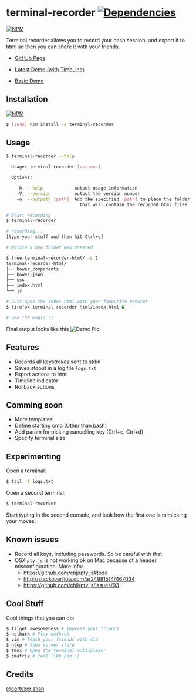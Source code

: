 terminal-recorder [![Dependencies](https://david-dm.org/cortezcristian/terminal-recorder.png)](https://david-dm.org/cortezcristian/terminal-recorder)
============

[![NPM](https://nodei.co/npm-dl/terminal-recorder.png?months=6&height=3)](https://nodei.co/npm/terminal-recorder/)

Terminal recorder allows you to record your bash session, and export it to html so then you can share it with your friends.

- [GitHub Page](https://cortezcristian.github.io/terminal-recorder/)

- [Latest Demo (with TimeLine)](http://cortezcristian.github.io/terminal-recorder/terminal-recorder-html/)

- [Basic Demo](http://cortezcristian.com/terminal-recorder/)


## Installation

[![NPM](https://nodei.co/npm/terminal-recorder.png?compact=true)](https://nodei.co/npm/terminal-recorder/)

```bash
$ [sudo] npm install -g terminal-recorder 
```

## Usage

```bash
$ terminal-recorder --help

  Usage: terminal-recorder [options]

  Options:

    -h, --help            output usage information
    -V, --version         output the version number
    -o, --outpath [path]  Add the specified [path] to place the folder 
                            that will contain the recorded html files

# Start recording
$ terminal-recorder

# recording...
[type your stuff and then hit Ctrl+c]

# Notice a new folder was created

$ tree terminal-recorder-html/ -L 1
terminal-recorder-html/
├── bower_components
├── bower.json
├── css
├── index.html
└── js

# Just open the index.html with your favourite browser
$ firefox terminal-recorder-html/index.html &

# See the magic ;)
```

Final output looks like this
![Demo Pic](https://raw.githubusercontent.com/cortezcristian/terminal-recorder/master/pics/demo-htop.png)

## Features

* Records all keystrokes sent to stdin
* Saves stdout in a log file `logs.txt`
* Export actions to html
* Timeline indicator
* Rollback actions

## Comming soon
* More templates
* Define starting cmd (Other than bash)
* Add param for picking cancelling key (Ctrl+c, Ctrl+d)
* Specify terminal size

## Experimenting

Open a terminal:

```bash
$ tail -f logs.txt
```

Open a second terminal:
```bash
$ terminal-recorder
```

Start typing in the second console, and look how the first one is mimicking your moves.



## Known issues

* Record all keys, including passwords. So be careful with that.
* OSX `pty.js` is not working ok on Mac because of a header misconfiguration. More info:
  - https://github.com/chjj/pty.js#todo
  - http://stackoverflow.com/a/24981514/467034
  - https://github.com/chjj/pty.js/issues/93

## Cool Stuff
Cool things that you can do:

```bash
$ filget awesomeness # Impress your friends
$ nethack # Play nethack
$ vim # Teach your friends with vim
$ htop # Show server state
$ tmux # Open the terminal multiplexor
$ cmatrix # feel like neo :)
```
## Credits
[@cortezcristian](https://twitter.com/cortezcristian)
